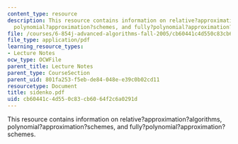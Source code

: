 ```yaml
---
content_type: resource
description: This resource contains information on relative?approximation?algorithms,
  polynomial?approximation?schemes, and fully?polynomial?approximation?schemes.
file: /courses/6-854j-advanced-algorithms-fall-2005/cb60441c4d550c83cb6064f2c6a0291d_sidenko.pdf
file_type: application/pdf
learning_resource_types:
- Lecture Notes
ocw_type: OCWFile
parent_title: Lecture Notes
parent_type: CourseSection
parent_uid: 801fa253-f5eb-de84-048e-e39c0b02cd11
resourcetype: Document
title: sidenko.pdf
uid: cb60441c-4d55-0c83-cb60-64f2c6a0291d
---
```

This resource contains information on relative?approximation?algorithms, polynomial?approximation?schemes, and fully?polynomial?approximation?schemes.

